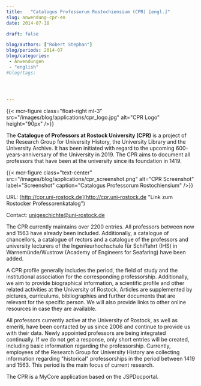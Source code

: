 ```yaml
---
title:   "Catalogus Professorum Rostochiensium (CPR) [engl.]"
slug: anwendung-cpr-en
date: 2014-07-18

draft: false

blog/authors: ["Robert Stephan"]
blog/periods: 2014-07
blog/categories:
 - Anwendungen
 - "english"
#blog/tags:




---
```


{{< mcr-figure  class="float-right ml-3" src="/images/blog/applications/cpr_logo.jpg" alt="CPR Logo" height="90px" />}}


The **Catalogue of Professors at Rostock University (CPR)** is a project of the Research Group
for University History, the University Library and the University Archive. 
It has been initiated with regard to the upcoming 600-years-anniversary of the University
in 2019. The CPR aims to document all professors that have been at the university since 
its foundation in 1419.   
<div style="clear:both"></div>

{{< mcr-figure class="text-center" src="/images/blog/applications/cpr_screenshot.png" alt="CPR Screenshot"
  label="Screenshot" caption="Catalogus Professorum Rostochiensium" />}}
  




URL: [http://cpr.uni-rostock.de](http://cpr.uni-rostock.de "Link zum Rostocker Professorenkatalog")

Contact: [unigeschichte@uni-rostock.de](mailto:unigeschichte@uni-rostock.de "E-Mailadresse")

The CPR currently maintains over 2200 entries. All professors between now and 1563 have 
already been included. Additionally, a catalogue of chancellors, a catalogue of rectors 
and a catalogue of the professors and university lecturers of the Ingenieurhochschule 
für Schiffahrt (IHS) in Warnemünde/Wustrow (Academy of Engineers for Seafaring) 
have been added.

A CPR profile generally includes the period, the field of study and the institutional 
association for the corresponding professorship. Additionally, we aim to provide 
biographical information, a scientific profile and other related activities 
at the University of Rostock. Articles are supplemented by pictures, curriculums, 
bibliographies and further documents that are relevant for the specific person. 
We will also provide links to other online resources in case they are available.

All professors currently active at the University of Rostock, as well as emeriti, 
have been contacted by us since 2006 and continue to provide us with their data. 
Newly appointed professors are being integrated continually. 
If we do not get a response, only short entries will be created, including basic 
information regarding the professorship. Currently, employees of the Research Group
for University History are collecting information regarding &quot;historical&quot; 
professorships in the period between 1419 and 1563. This period is the main focus 
of current research.

The CPR is a MyCore application based on the JSPDocportal.  
